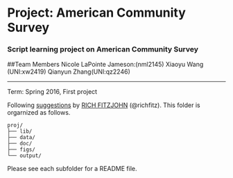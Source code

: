 # Project: American Community Survey
### Script learning project on American Community Survey

##Team Members
Nicole LaPointe Jameson:(nml2145)
Xiaoyu Wang (UNI:xw2419)
Qianyun Zhang(UNI:qz2246)

---
Term: Spring 2016, First project

Following [suggestions](http://nicercode.github.io/blog/2013-04-05-projects/) by [RICH FITZJOHN](http://nicercode.github.io/about/#Team) (@richfitz). This folder is orgarnized as follows.

```
proj/
├── lib/
├── data/
├── doc/
├── figs/
└── output/
```

Please see each subfolder for a README file.

